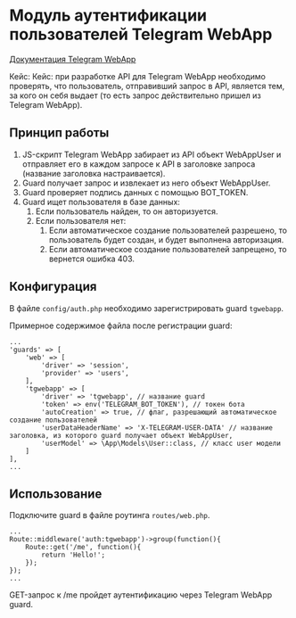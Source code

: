 # Модуль аутентификации пользователей Telegram WebApp

[Документация Telegram WebApp](https://core.telegram.org/bots/webapps)

Кейс: Кейс: при разработке API для Telegram WebApp необходимо проверять, что пользователь, отправивший запрос в API, является тем, за кого он себя выдает (то есть запрос действительно пришел из Telegram WebApp).

## Принцип работы

1. JS-скрипт Telegram WebApp забирает из API объект WebAppUser и отправляет его в каждом запросе к API в заголовке запроса (название заголовка настраивается).
2. Guard получает запрос и извлекает из него объект WebAppUser.
3. Guard проверяет подпись данных с помощью BOT_TOKEN.
4. Guard ищет пользователя в базе данных:
   1. Если пользователь найден, то он авторизуется.
   2. Если пользователя нет:
      1. Если автоматическое создание пользователей разрешено, то пользователь будет создан, и будет выполнена авторизация.
      2. Если автоматическое создание пользователей запрещено, то вернется ошибка 403.

## Конфигурация

В файле `config/auth.php` необходимо зарегистрировать guard `tgwebapp`.

Примерное содержимое файла после регистрации guard:
```text
...
'guards' => [
    'web' => [
        'driver' => 'session',
        'provider' => 'users',
    ],
    'tgwebapp' => [
        'driver' => 'tgwebapp', // название guard
        'token' => env('TELEGRAM_BOT_TOKEN'), // токен бота
        'autoCreation' => true, // флаг, разрешающий автоматическое создание пользователей
        'userDataHeaderName' => 'X-TELEGRAM-USER-DATA' // название заголовка, из которого guard получает объект WebAppUser,
        'userModel' => \App\Models\User::class, // класс user модели
    ]
],
...
```

## Использование 

Подключите guard в файле роутинга `routes/web.php`.

```text
...
Route::middleware('auth:tgwebapp')->group(function(){
    Route::get('/me', function(){
        return 'Hello!';
    });
});
...
```

GET-запрос к /me пройдет аутентификацию через Telegram WebApp guard.